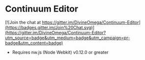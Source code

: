 Continuum Editor
==============

[![Join the chat at https://gitter.im/DivineOmega/Continuum-Editor](https://badges.gitter.im/Join%20Chat.svg)](https://gitter.im/DivineOmega/Continuum-Editor?utm_source=badge&utm_medium=badge&utm_campaign=pr-badge&utm_content=badge)

* Requires nw.js (Node Webkit) v0.12.0 or greater

